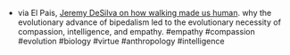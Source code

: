 - via El Pais, [Jeremy DeSilva on how walking made us human](https://english.elpais.com/science-tech/2024-11-30/jeremy-desilva-anthropologist-empathy-and-compassion-compensated-for-the-physical-disadvantages-of-bipedalism.html). why the evolutionary advance of bipedalism led to the evolutionary necessity of compassion, intelligence, and empathy. #empathy #compassion #evolution #biology #virtue #anthropology #intelligence